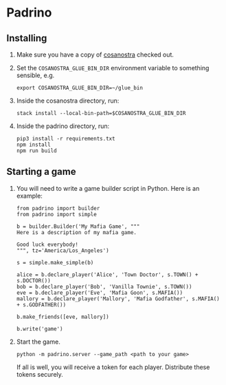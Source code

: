 # Padrino

## Installing

1. Make sure you have a copy of [cosanostra](https://github.com/rfw/cosanostra)
   checked out.

2. Set the `COSANOSTRA_GLUE_BIN_DIR` environment variable to something sensible,
   e.g.

   ```
   export COSANOSTRA_GLUE_BIN_DIR=~/glue_bin
   ```

3. Inside the cosanostra directory, run:

   ```
   stack install --local-bin-path=$COSANOSTRA_GLUE_BIN_DIR
   ```

4. Inside the padrino directory, run:

   ```
   pip3 install -r requirements.txt
   npm install
   npm run build
   ```

## Starting a game

1. You will need to write a game builder script in Python. Here is an example:

   ```
   from padrino import builder
   from padrino import simple

   b = builder.Builder('My Mafia Game', """
   Here is a description of my mafia game.

   Good luck everybody!
   """, tz='America/Los_Angeles')

   s = simple.make_simple(b)

   alice = b.declare_player('Alice', 'Town Doctor', s.TOWN() + s.DOCTOR())
   bob = b.declare_player('Bob', 'Vanilla Townie', s.TOWN())
   eve = b.declare_player('Eve', 'Mafia Goon', s.MAFIA())
   mallory = b.declare_player('Mallory', 'Mafia Godfather', s.MAFIA() + s.GODFATHER())

   b.make_friends([eve, mallory])

   b.write('game')
   ```

2. Start the game.

   ```
   python -m padrino.server --game_path <path to your game>
   ```

   If all is well, you will receive a token for each player. Distribute these
   tokens securely.
